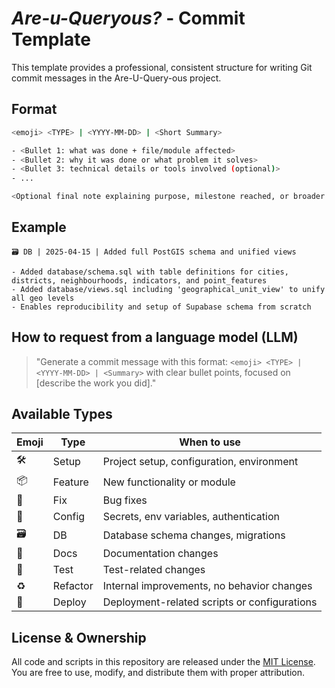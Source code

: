 # *Are-u-Queryous?* - Commit Template

This template provides a professional, consistent structure for writing Git commit messages in the Are-U-Query-ous project.

## Format

```bash
<emoji> <TYPE> | <YYYY-MM-DD> | <Short Summary>

- <Bullet 1: what was done + file/module affected>
- <Bullet 2: why it was done or what problem it solves>
- <Bullet 3: technical details or tools involved (optional)>
- ...

<Optional final note explaining purpose, milestone reached, or broader impact>
```

## Example

```git
🗃️ DB | 2025-04-15 | Added full PostGIS schema and unified views

- Added database/schema.sql with table definitions for cities, districts, neighbourhoods, indicators, and point_features
- Added database/views.sql including 'geographical_unit_view' to unify all geo levels
- Enables reproducibility and setup of Supabase schema from scratch
```

## How to request from a language model (LLM)

> "Generate a commit message with this format: `<emoji> <TYPE> | <YYYY-MM-DD> | <Summary>` with clear bullet points, focused on [describe the work you did]."

## Available Types

| Emoji  | Type      | When to use                                               |
|--------|-----------|-----------------------------------------------------------|
| 🛠️     | Setup     | Project setup, configuration, environment                 |
| 📦     | Feature   | New functionality or module                               |
| 🐛     | Fix       | Bug fixes                                                 |
| 🔐     | Config    | Secrets, env variables, authentication                    |
| 🗃️     | DB        | Database schema changes, migrations                       |
| 📄     | Docs      | Documentation changes                                     |
| 🧪     | Test      | Test-related changes                                      |
| ♻️     | Refactor  | Internal improvements, no behavior changes                |
| 🚀     | Deploy    | Deployment-related scripts or configurations              |

## License & Ownership

All code and scripts in this repository are released under the [MIT License](../LICENSE).  
You are free to use, modify, and distribute them with proper attribution.
